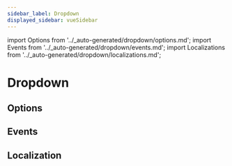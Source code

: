 ```yaml
---
sidebar_label: Dropdown
displayed_sidebar: vueSidebar
---
```


import Options from '../\_auto-generated/dropdown/options.md';
import Events from '../\_auto-generated/dropdown/events.md';
import Localizations from '../\_auto-generated/dropdown/localizations.md';

# Dropdown

<div className="option-list">

## Options

<Options />

## Events

<Events />

## Localization

<Localizations />

</div>
